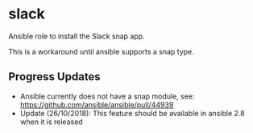 # slack

Ansible role to install the Slack snap app.

This is a workaround until ansible supports a snap type.

## Progress Updates
* Ansible currently does not have a snap module, see: https://github.com/ansible/ansible/pull/44939
* Update (26/10/2018): This feature should be available in ansible 2.8 when it is released
